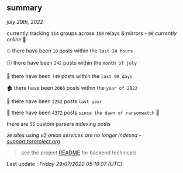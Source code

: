 
## summary
_july 29th, 2022_

currently tracking `114` groups across `168` relays & mirrors - _`66` currently online_ 📡

⏲ there have been `10` posts within the `last 24 hours`

🕓 there have been `242` posts within the `month of july`

📅 there have been `749` posts within the `last 90 days`

🏚 there have been `2086` posts within the `year of 2022`

🚀 there have been `2252` posts `last year`

🦕 there have been `4372` posts `since the dawn of ransomwatch` 🐣

there are `55` custom parsers indexing posts

_`20` sites using v2 onion services are no longer indexed - [support.torproject.org](https://support.torproject.org/onionservices/v2-deprecation/)_

> see the project [README](https://github.com/jmousqueton/ransomwatch#readme) for backend technicals



Last update : _Friday 29/07/2022 05:18:07 (UTC)_

